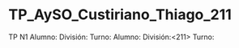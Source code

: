 # TP_AySO_Custiriano_Thiago_211
TP N1
Alumno:<Tu-Nombre>
División:<Numero>
Turno:<Tu-Turno>
Alumno:<Thiago>
División:<211>
Turno:<Tarde>
